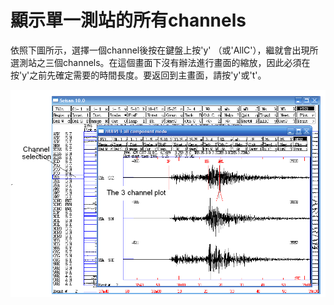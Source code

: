 # 顯示單一測站的所有channels

依照下圖所示，選擇一個channel後按在鍵盤上按'y' （或'AllC'），繼就會出現所選測站之三個channels。在這個畫面下沒有辦法進行畫面的縮放，因此必須在按'y'之前先確定需要的時間長度。要返回到主畫面，請按'y'或't'。

![](/assets/seisan-tutorial-012.png)

